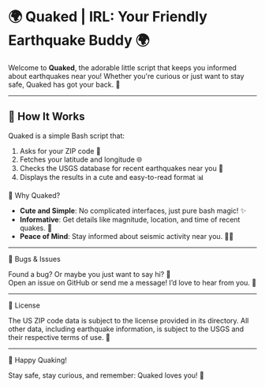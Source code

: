 # 🌍 Quaked | IRL: Your Friendly Earthquake Buddy 🌍

Welcome to **Quaked**, the adorable little script that keeps you informed about earthquakes near you! Whether you're curious or just want to stay safe, Quaked has got your back. 🐾

---

## 🚀 How It Works

Quaked is a simple Bash script that:
1. Asks for your ZIP code 📍
2. Fetches your latitude and longitude 🌐
3. Checks the USGS database for recent earthquakes near you 🌋
4. Displays the results in a cute and easy-to-read format 📊

🐾 Why Quaked?

- **Cute and Simple**: No complicated interfaces, just pure bash magic! ✨
- **Informative**: Get details like magnitude, location, and time of recent quakes. 📅
- **Peace of Mind**: Stay informed about seismic activity near you. 🧘‍♀️

---

🐛 Bugs & Issues

Found a bug? Or maybe you just want to say hi? 🐶  
Open an issue on GitHub or send me a message! I’d love to hear from you. 💌

---

📜 License

The US ZIP code data is subject to the license provided in its directory. All other data, including earthquake information, is subject to the USGS and their respective terms of use. 🎈

---

🐾 Happy Quaking!

Stay safe, stay curious, and remember: Quaked loves you! 💖
